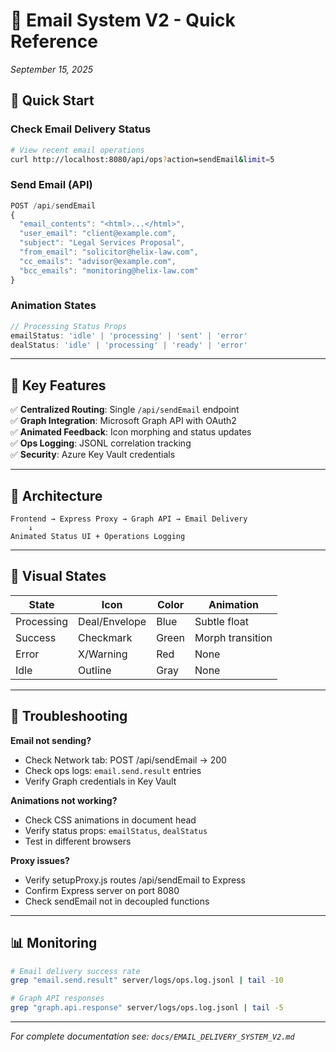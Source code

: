 # 📧 Email System V2 - Quick Reference
*September 15, 2025*

## 🚀 Quick Start

### Check Email Delivery Status
```bash
# View recent email operations
curl http://localhost:8080/api/ops?action=sendEmail&limit=5
```

### Send Email (API)
```javascript
POST /api/sendEmail
{
  "email_contents": "<html>...</html>",
  "user_email": "client@example.com", 
  "subject": "Legal Services Proposal",
  "from_email": "solicitor@helix-law.com",
  "cc_emails": "advisor@example.com",
  "bcc_emails": "monitoring@helix-law.com"
}
```

### Animation States
```typescript
// Processing Status Props
emailStatus: 'idle' | 'processing' | 'sent' | 'error'
dealStatus: 'idle' | 'processing' | 'ready' | 'error' 
```

---

## 🎯 Key Features

✅ **Centralized Routing**: Single `/api/sendEmail` endpoint  
✅ **Graph Integration**: Microsoft Graph API with OAuth2  
✅ **Animated Feedback**: Icon morphing and status updates  
✅ **Ops Logging**: JSONL correlation tracking  
✅ **Security**: Azure Key Vault credentials  

---

## 🔧 Architecture

```
Frontend → Express Proxy → Graph API → Email Delivery
    ↓
Animated Status UI + Operations Logging
```

---

## 🎨 Visual States

| State | Icon | Color | Animation |
|-------|------|-------|-----------|
| Processing | Deal/Envelope | Blue | Subtle float |
| Success | Checkmark | Green | Morph transition |  
| Error | X/Warning | Red | None |
| Idle | Outline | Gray | None |

---

## 🚨 Troubleshooting

**Email not sending?**
- Check Network tab: POST /api/sendEmail → 200
- Check ops logs: `email.send.result` entries
- Verify Graph credentials in Key Vault

**Animations not working?**  
- Check CSS animations in document head
- Verify status props: `emailStatus`, `dealStatus`
- Test in different browsers

**Proxy issues?**
- Verify setupProxy.js routes /api/sendEmail to Express
- Confirm Express server on port 8080
- Check sendEmail not in decoupled functions

---

## 📊 Monitoring

```bash
# Email delivery success rate
grep "email.send.result" server/logs/ops.log.jsonl | tail -10

# Graph API responses  
grep "graph.api.response" server/logs/ops.log.jsonl | tail -5
```

---

*For complete documentation see: `docs/EMAIL_DELIVERY_SYSTEM_V2.md`*